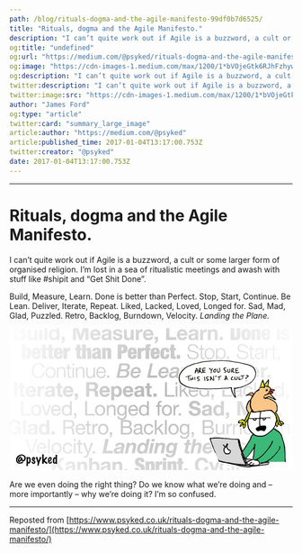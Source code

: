 ```yaml
---
path: /blog/rituals-dogma-and-the-agile-manifesto-99df0b7d6525/
title: "Rituals, dogma and the Agile Manifesto."
description: "I can’t quite work out if Agile is a buzzword, a cult or some larger form of organised religion. I’m lost in a sea of ritualistic meetings and awash with stuff like #shipit and “Get Shit Done”…"
og:title: "undefined"
og:url: "https://medium.com/@psyked/rituals-dogma-and-the-agile-manifesto-99df0b7d6525"
og:image: "https://cdn-images-1.medium.com/max/1200/1*bVOjeGtk6RJhFzhywjUDUg.png"
og:description: "I can’t quite work out if Agile is a buzzword, a cult or some larger form of organised religion. I’m lost in a sea of ritualistic meetings…"
twitter:description: "I can’t quite work out if Agile is a buzzword, a cult or some larger form of organised religion. I’m lost in a sea of ritualistic meetings…"
twitter:image:src: "https://cdn-images-1.medium.com/max/1200/1*bVOjeGtk6RJhFzhywjUDUg.png"
author: "James Ford"
og:type: "article"
twitter:card: "summary_large_image"
article:author: "https://medium.com/@psyked"
article:published_time: 2017-01-04T13:17:00.753Z
twitter:creator: "@psyked"
date: 2017-01-04T13:17:00.753Z
---
```

---

# Rituals, dogma and the Agile Manifesto.

I can’t quite work out if Agile is a buzzword, a cult or some larger form of organised religion. I’m lost in a sea of ritualistic meetings and awash with stuff like #shipit and “Get Shit Done”.

Build, Measure, Learn. Done is better than Perfect. Stop, Start, Continue. Be Lean. Deliver, Iterate, Repeat. Liked, Lacked, Loved, Longed for. Sad, Mad, Glad, Puzzled. Retro, Backlog, Burndown, Velocity. _Landing the Plane._

![](1*bVOjeGtk6RJhFzhywjUDUg.png)

Are we even doing the right thing? Do we know what we’re doing and – more importantly – why we’re doing it? I’m so confused.

---

Reposted from [https://www.psyked.co.uk/rituals-dogma-and-the-agile-manifesto/](https://www.psyked.co.uk/rituals-dogma-and-the-agile-manifesto/)